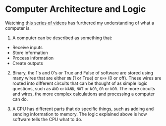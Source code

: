 # Computer Architecture and Logic
Watching [this series of videos](https://www.youtube.com/playlist?list=PLzdnOPI1iJNcsRwJhvksEo1tJqjIqWbN-) has furthered my understanding of what a computer is. 

1. A computer can be described as something that:

- Receive inputs
- Store information
- Process information
- Create outputs

2. Binary, the 1's and 0's or True and False of software are stored using many wires that are either `ON` (1 or True) or `OFF` (0 or off). These wires are routed into different circuits that can be thought of as simple logic questions, such as `AND` or `NAND`, `NOT` or `NOR`, `OR` or `NOR`. The more circuits and wires, the more complex calculations and processing a computer can do.

3. A CPU has different parts that do specific things, such as adding and sending information to memory. The logic explained above is how software tells the CPU what to do. 

